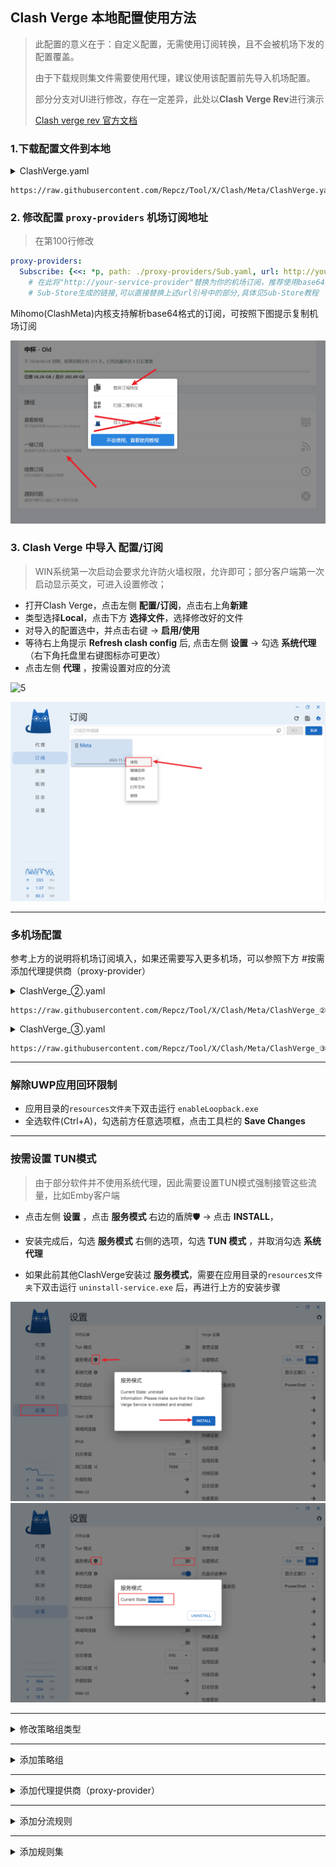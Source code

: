 

## Clash Verge 本地配置使用方法

> 此配置的意义在于：自定义配置，无需使用订阅转换，且不会被机场下发的配置覆盖。
>
> 由于下载规则集文件需要使用代理，建议使用该配置前先导入机场配置。
>
> 部分分支对UI进行修改，存在一定差异，此处以**Clash Verge Rev**进行演示
>
> [Clash verge rev 官方文档](https://clash-verge-rev.github.io)

### 1.下载配置文件到本地

<details>
  <summary>ClashVerge.yaml</summary>

- [x] 地区分流（香港、美国、日本、台湾、新加坡）
- [x] 苹果、谷歌、微软、电报、推特分流
- [x] 流媒体（不支持单独分流）
- [x] 自动选择最低延迟
- [ ] 负载均衡
- [x] 故障转移
- [x] 广告屏蔽

</details>

```
https://raw.githubusercontent.com/Repcz/Tool/X/Clash/Meta/ClashVerge.yaml
```

### 2. 修改配置 `proxy-providers` 机场订阅地址

> 在第100行修改

```yaml
proxy-providers:
  Subscribe: {<<: *p, path: ./proxy-providers/Sub.yaml, url: http://your-service-provider}
    # 在此将"http://your-service-provider"替换为你的机场订阅，推荐使用base64或者node list
    # Sub-Store生成的链接,可以直接替换上述url引号中的部分,具体见Sub-Store教程         
```
Mihomo(ClashMeta)内核支持解析base64格式的订阅，可按照下图提示复制机场订阅

![1](https://raw.githubusercontent.com/Repcz/Tool/X/Clash/Meta/Photo/1.png)


### 3. Clash Verge 中导入 **配置/订阅**
> WIN系统第一次启动会要求允许防火墙权限，允许即可；部分客户端第一次启动显示英文，可进入设置修改；
* 打开Clash Verge，点击左侧 **配置/订阅**，点击右上角**新建**
* 类型选择**Local**，点击下方 **选择文件**，选择修改好的文件
* 对导入的配置选中，并点击右键 → **启用/使用**
* 等待右上角提示 **Refresh clash config** 后, 点击左侧 **设置** → 勾选 **系统代理** （右下角托盘里右键图标亦可更改）
* 点击左侧 **代理** ，按需设置对应的分流

![5](https://raw.githubusercontent.com/Repcz/Tool/X/Clash/Meta/Photo/5.png)


![6](https://raw.githubusercontent.com/Repcz/Tool/X/Clash/Meta/Photo/6.png)


---

### 多机场配置

参考上方的说明将机场订阅填入，如果还需要写入更多机场，可以参照下方 #按需添加代理提供商（proxy-provider）


<details>
  <summary>ClashVerge_②.yaml</summary>

- [x] 适配同时使用两个机场
- [x] 地区分流（香港、美国、日本、台湾、新加坡）
- [x] 苹果、谷歌、微软、电报、推特分流
- [x] 流媒体（不支持单独分流）
- [x] 自动选择最低延迟
- [ ] 负载均衡
- [x] 故障转移
- [x] 广告屏蔽

</details>

```
https://raw.githubusercontent.com/Repcz/Tool/X/Clash/Meta/ClashVerge_②.yaml
```

<details>
  <summary>ClashVerge_③.yaml</summary>

- [x] 适配同时使用三个机场
- [x] 地区分流（香港、美国、日本、台湾、新加坡）
- [x] 苹果、谷歌、微软、电报、推特分流
- [x] 流媒体（不支持单独分流）
- [x] 自动选择最低延迟
- [ ] 负载均衡
- [x] 故障转移
- [x] 广告屏蔽

</details>

```
https://raw.githubusercontent.com/Repcz/Tool/X/Clash/Meta/ClashVerge_③.yaml
```

---
### 解除UWP应用回环限制

* 应用目录的`resources文件夹`下双击运行 `enableLoopback.exe`
* 全选软件(Ctrl+A)，勾选前方任意选项框，点击工具栏的 **Save Changes**

---

### 按需设置 TUN模式
> 由于部分软件并不使用系统代理，因此需要设置TUN模式强制接管这些流量，比如Emby客户端

* 点击左侧 **设置** ，点击 **服务模式** 右边的盾牌🛡 → 点击 **INSTALL**，

* 安装完成后，勾选 **服务模式** 右侧的选项，勾选 **TUN 模式** ，并取消勾选 **系统代理**

* 如果此前其他ClashVerge安装过 **服务模式**，需要在应用目录的`resources文件夹`下双击运行 `uninstall-service.exe` 后，再进行上方的安装步骤

![7](https://raw.githubusercontent.com/Repcz/Tool/X/Clash/Meta/Photo/7.png)
![8](https://raw.githubusercontent.com/Repcz/Tool/X/Clash/Meta/Photo/8.png)

---

<details>
  <summary>修改策略组类型</summary>

### 按需修改策略组类型（自动选择/手动选择/故障回退/负载均衡）

默认地区/国家策略组，全部为自动选择最低延迟，测试地址为：`http://www.gstatic.com/generate_204` , 测试间隔：900秒

* 点击左侧 **配置/订阅** → 找到使用的配置并右键 → **修改配置**
* 找到第140行 `- {name: 🇭🇰 香港节点, <<: *auto, filter: ...."}`，将 `*auto` 修改为 `*select`；注意修改后的`<<: *select`中的 `*` 前面有空格
- `自动选择`策略组对应 `*auto`
- `手动选择`策略组对应 `*select`
- `故障回退`策略组对应 `*fallback`
- `负载均衡`策略组对应 `*load-balance`

eg:
```yaml
proxy-groups:
...

  - {name: 🇭🇰 香港节点, <<: *auto, filter: "^(?=.*((?i)🇭🇰|香港|(\b(HK|Hong)\b)))(?!.*((?i)回国|校园|游戏|(\b(GAME)\b))).*$"}
```

👇
```yaml
proxy-groups:
...

  - {name: 🇭🇰 香港节点, <<: *select, filter: "^(?=.*((?i)🇭🇰|香港|(\b(HK|Hong)\b)))(?!.*((?i)回国|校园|游戏|(\b(GAME)\b))).*$"}
```

</details>

---

<details>
  <summary>添加策略组</summary>

### 按需添加策略组

如果需要添加**筛选节点用的地区/国家策略组**，可以按照如下格式将策略组填写在`proxy-groups`下方

注意：`-` 前面有两个空格，不要使用Tab进行缩进，使用英文`,` ，符号后有空格

eg:
```yaml
proxy-groups:
...

  - {name: 地区策略组名称1, <<: *auto, filter: "正则表达式"}

  - {name: 地区策略组名称2, <<: *select, filter: "正则表达式"}

  - {name: 地区策略组名称3, <<: *fallback, filter: "正则表达式"}
```

并且需要在 第71行 添加 **对应的策略组名称**

这样所有策略组中带有`*pg`的策略组都会添加此策略组

eg:
```yaml
pg: &pg {type: select, proxies: [🚀 手动切换, 🇭🇰 香港节点, 🇺🇸 美国节点, 🇸🇬 狮城节点, 🇯🇵 日本节点,  🇨🇳 台湾节点, ♻️ 自动选择, ⚠️ 故障转移, DIRECT]}
```

👇
```yaml
...
pg: &pg {type: select, proxies: [🚀 手动切换, 🇭🇰 香港节点, 🇺🇸 美国节点, 🇸🇬 狮城节点, 🇯🇵 日本节点,  🇨🇳 台湾节点, 地区策略组名称1, ♻️ 自动选择, ⚠️ 故障转移, DIRECT]}
```

---

如果需要自定义**策略组需要包含哪些策略组**，可以按照如下格式将策略组填写在`proxy-groups`下方

注意：`-` 前面有两个空格，不要使用Tab进行缩进，使用英文`,` ，符号后有空格

```yaml
proxy-groups:
...

  - {name: 📺 哔哩哔哩, type: select, proxies: [DIRECT, 🇭🇰 香港节点, 🇨🇳 台湾节点]}
```

---

如果希望某个策略组包含某个机场(proxy-providers)的所有节点，或者对其单独筛选，可以按照如下格式将策略组填写在`proxy-groups`下方

- `use: [Subscribe]`：表示该策略组将包含这个`proxy-provider`的所有节点，`[Subscribe]`必须是`proxy-providers`中存在的；可以写多个，例如`[Subscribe1, Subscribe2, Subscribe3]`

- 如果后面写上`filter: "正则表达式"`，则将会对`Subscribe`这个`proxy-provider`的节点进行筛选

- `use: [Subscribe]` 和 `filter: "正则表达式"` 都是可选项

注意：`-` 前面有两个空格，不要使用Tab进行缩进，使用英文`,` ，符号后有空格

```yaml
proxy-groups:
...

  - {name: 🚀 手动切换, type: select, use: [Subscribe], proxies: [🇭🇰 香港节点, 🇺🇸 美国节点, 🇸🇬 狮城节点, 🇯🇵 日本节点, 🇨🇳 台湾节点, DIRECT]}
```
</details>


---

<details>
  <summary>添加代理提供商（proxy-provider）</summary>

### 按需添加代理提供商（proxy-provider）

> 可以参考上方的多机场配置

可以按照如下格式将策略组填写在`proxy-providers`下方

注意：proxy-provider 的名称前面有两个空格，不要使用Tab进行缩进，使用英文`,` ，符号后有空格


```yaml
proxy-providers:
  Subscribe: {<<: *p, path: ./proxy-providers/Sub.yaml, url: http://your-service-provider}
```

👇
```yaml
proxy-providers:
  Subscribe: {<<: *p, path: ./proxy-providers/Sub.yaml, url: http://your-service-provider}

  Subscribe2: {<<: *p, path: ./proxy-providers/Sub2.yaml, url: http://your-service-provider}
```

同时需要修改所有的`use:`参数，建议使用全局替换，将`use: [Subscribe]`替换为`use: [Subscribe, Subscribe2]`

</details>


---

<details>
  <summary>添加分流规则</summary>

### 按需添加分流规则

> 以下内容参考：
> - [Clash 规则](https://clash.wiki/configuration/rules.html)
> - [虚空终端 规则配置](https://wiki.metacubex.one/config/rules/)

Clash的规则都在写`rule`下方，其格式如下 (MATCH / IP类规则 除外）
```
# 类型,参数,策略(,no-resolve)
TYPE,ARGUMENT,POLICY(,no-resolve)
```

规则将按照从上到下的顺序匹配，列表顶部的规则优先级高于其底下的规则

最末尾规则一定是 MATCH 规则，当所有规则都不匹配时使用该规则。

以下是一个示例，请不要照抄：

```yaml
rules:
  - DOMAIN-SUFFIX,google.com,auto
  - DOMAIN-KEYWORD,google,auto
  - DOMAIN,ad.com,REJECT
  - SRC-IP-CIDR,192.168.1.201/32,DIRECT
  - IP-CIDR,127.0.0.0/8,DIRECT
  - IP-CIDR6,2620:0:2d0:200::7/32,auto
  - GEOIP,CN,DIRECT
  - DST-PORT,80,DIRECT
  - SRC-PORT,7777,DIRECT
  - IN-TYPE,SOCKS/HTTP,auto
  - AND,((DOMAIN,baidu.com),(NETWORK,UDP)),DIRECT
  - OR,((NETWORK,UDP),(DOMAIN,baidu.com)),REJECT
  - NOT,((DOMAIN,baidu.com)),PROXY
  - RULE-SET,providername,proxy
  - PROCESS-NAME,curl,PROXY
  - SUB-RULE,(AND,((NETWORK,UDP))),sub-rule
  - GEOSITE,youtube,PROXY
  - GEOIP,cn,DIRECT
  - MATCH,auto
```

**规则类型**

以下部分介绍了部分规则类型及其使用方法，Mihomo(ClashMeta)内核的更多详细规则见[虚空终端 WIKI](https://wiki.metacubex.one/config/rules/)

- DOMAIN 域名
```yaml
rules:
  - DOMAIN,www.google.com,policy 
```
域名规则，如果请求的域完全匹配，则会匹配上此规则

- DOMAIN-SUFFIX 域名后缀
```yaml
rules:
  - DOMAIN-SUFFIX,youtube.com,policy 
```
域名后缀规则，如果请求的域名后缀匹配，则会匹配上此规则

例：“google.com”匹配“www.google.com”、“mail.google.com”和“google.com”, 但不匹配“content-google.com”


- DOMAIN-KEYWORD 域名关键词
```yaml
rules:
  - DOMAIN-KEYWORD,google,policy 
```
域名关键词规则，如果请求的域名中包含关键字，则会匹配上此规则


- GEOSITE (CLashMeta专属)

域名集合,匹配集合内的域名,具体参考 [v2fly/domain-list-community](https://github.com/v2fly/domain-list-community/tree/master/data)
```yaml
rules:
  - GEOSITE,google,proxy
  - GEOSITE,cn,DIRECT
```

- GEOIP

国家IP代码规则,匹配集合内相应的IP范围
```yaml
rules:
  - GEOIP,CN,DIRECT
  - GEOIP,LAN,DIRECT
```

- IP-CIDR IPv4地址段

IP-CIDR 规则用于根据数据包的目标 IPv4 地址路由数据包.

>WARNING
>
>使用这种规则时, Clash 将域名解析为 IPv4 地址. 如果要跳过 DNS 解析, 请使用 no-resolve 选项.

```yaml
rules:
  - IP-CIDR,127.0.0.0/8,DIRECT 
```
将任何目标 IP 地址为 127.0.0.0/8 的数据包路由到 DIRECT.

- IP-CIDR6 IPv6地址段

IP-CIDR6 规则用于根据数据包的目标 IPv6 地址路由数据包.

>WARNING
>
>使用这种规则时, Clash 将域名解析为 IPv6 地址. 如果要跳过 DNS 解析, 请使用 no-resolve 选项.
```yaml
rules:
  - IP-CIDR6,2620:0:2d0:200::7/32,policy 
```
将任何目标 IP 地址为 2620:0:2d0:200::7/32 的数据包路由到 policy.


- PROCESS-NAME 源进程名

PROCESS-NAME 规则用于根据发送数据包的进程名称路由数据包.

```yaml
rules:
  - PROCESS-NAME,nc,DIRECT 
```
将任何来自进程 nc 的数据包路由到 DIRECT.

- PROCESS-PATH 源进程路径

PROCESS-PATH 规则用于根据发送数据包的进程路径路由数据包.

```yaml
rules:
  - PROCESS-PATH,/usr/local/bin/nc,DIRECT
```
将任何来自路径为 /usr/local/bin/nc 的进程的数据包路由到 DIRECT.

- RULE-SET 规则集

RULE-SET 规则用于根据 Rule Providers 规则集 的结果路由数据包. 当 Clash 使用此规则时, 它会从指定的 Rule Providers 规则集中加载规则, 然后将数据包与规则进行匹配. 如果数据包与任何规则匹配, 则将数据包路由到指定的策略, 否则跳过此规则.

>WARNING
>
>使用 RULE-SET 时, 当规则集的类型为 IPCIDR , Clash 将解析域名以获取 IP 地址. 如果要跳过 DNS 解析, 请使用 no-resolve 选项.
```yaml
rules:
  - RULE-SET,my-rule-provider,DIRECT 
```
从 my-rule-provider 加载所有规则


- MATCH 全匹配

MATCH 规则用于路由剩余的数据包. 该规则是必需的, 通常用作最后一条规则.
```yaml
rules:
  - MATCH,policy 
```
将上面没有匹配到的请求走该策略

</details>

---

<details>
  <summary>添加规则集</summary>

### 按需添加规则集

规则集添加可以按以下格式进行添加，注意：前面有两个空格，不要使用Tab进行缩进，使用英文`,` ，符号后有空格

由于 规则集 有三种 行为类型(behavior：domain, ipcidr or classical)，和两种 格式(format：yaml or text)，因此有6种不同的组合，需要针对规则集内容来书写不同的参数

- `behavior: classical` `format: yaml`

其规则集内容格式如下：

```yaml
payload:
  - DOMAIN-SUFFIX,google.com
  - DOMAIN-KEYWORD,google
  - DOMAIN,ad.com
  - SRC-IP-CIDR,192.168.1.201/32
  - IP-CIDR,127.0.0.0/8
  - GEOIP,CN
  - DST-PORT,80
  - SRC-PORT,7777
```

在 clash中的书写格式（`format: yaml`可以省略）：

```yaml
rule-providers:
  Apple: {type: http, behavior: classical, interval: 86400, path: ./rule-providers/Apple.yaml, url: https://raw.githubusercontent.com/ACL4SSR/ACL4SSR/master/Clash/Providers/Apple.yaml}
```


由于在我的配置里写了锚点，用`c: &c {type: http, behavior: classical, interval: 86400}`进行替代，因此也可以写成如下写法，其他的`behavior`也可以进行替代：

```yaml
rule-providers:
  Apple: {<<: *c, interval: 86400, path: ./rule-providers/Apple.yaml, url: https://raw.githubusercontent.com/ACL4SSR/ACL4SSR/master/Clash/Providers/Apple.yaml}
```

同时需要在`rule`中为其指定策略：
```yaml
rules:
  - RULE-SET,Apple,DIRECT 
```

---

- `behavior: classical` `format: text`

其规则集内容格式如下：

```
DOMAIN-SUFFIX,google.com
DOMAIN-KEYWORD,google
DOMAIN,ad.com
SRC-IP-CIDR,192.168.1.201/32
IP-CIDR,127.0.0.0/8
GEOIP,CN
DST-PORT,80
SRC-PORT,7777
```

在 clash中的书写格式（需要加一个`format: text`）：

```yaml
rule-providers:
  Apple: {type: http, behavior: classical, format: text, interval: 86400, path: ./rule-providers/Apple.yaml, url: https://github.com/Repcz/Tool/raw/X/Clash/Rules/Apple.list}
```



同时需要在`rule`中为其指定策略：
```yaml
rules:
  - RULE-SET,Apple,DIRECT 
```

---

后续仅展示不同`behavior`的区别，具体书写格式和指定策略将省略

- `behavior: domain` `format: yaml`

```yaml
payload:
  - '.blogger.com'
  - '*.*.microsoft.com'
  - 'books.itunes.apple.com'
```

- `behavior: domain` `format: text`

```
.blogger.com
*.*.microsoft.com
books.itunes.apple.com
```

- `behavior: ipcidr` `format: yaml`

```yaml
payload:
  - '192.168.1.0/24'
  - '10.0.0.0.1/32'
```

- `behavior: ipcidr` `format: text`

```
192.168.1.0/24
10.0.0.0.1/32
```

</details>

